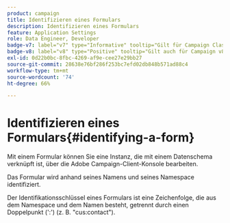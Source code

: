 ```yaml
---
product: campaign
title: Identifizieren eines Formulars
description: Identifizieren eines Formulars
feature: Application Settings
role: Data Engineer, Developer
badge-v7: label="v7" type="Informative" tooltip="Gilt für Campaign Classic v7"
badge-v8: label="v8" type="Positive" tooltip="Gilt auch für Campaign v8"
exl-id: 0d22b0bc-8fbc-4269-af9e-cee27e29bb27
source-git-commit: 28638e76bf286f253bc7efd02db848b571ad88c4
workflow-type: tm+mt
source-wordcount: '74'
ht-degree: 66%

---
```


# Identifizieren eines Formulars{#identifying-a-form}



Mit einem Formular können Sie eine Instanz, die mit einem Datenschema verknüpft ist, über die Adobe Campaign-Client-Konsole bearbeiten.

Das Formular wird anhand seines Namens und seines Namespace identifiziert.

Der Identifikationsschlüssel eines Formulars ist eine Zeichenfolge, die aus dem Namespace und dem Namen besteht, getrennt durch einen Doppelpunkt (&#39;:&#39;) (z. B. &quot;cus:contact&quot;).
